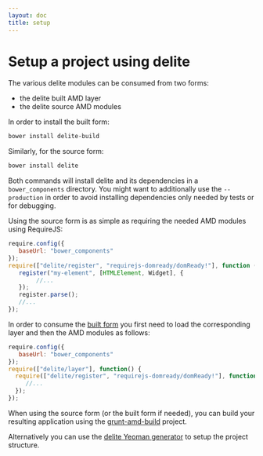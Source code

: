 ```yaml
---
layout: doc
title: setup
---
```


# Setup a project using delite

The various delite modules can be consumed from two forms:

* the delite built AMD layer
* the delite source AMD modules

In order to install the built form:

```sh
bower install delite-build
```

Similarly, for the source form:

```sh
bower install delite
```

Both commands will install delite and its dependencies in a `bower_components` directory. You might want to 
additionally use the `--production` in order to avoid installing dependencies only needed by tests or for debugging.

Using the source form is as simple as requiring the needed AMD modules using RequireJS:

```js
require.config({
   baseUrl: "bower_components"
});
require(["delite/register", "requirejs-domready/domReady!"], function (register) {
   register("my-element", [HTMLElement, Widget], {    
        //...
   });
   register.parse();
   //...
});
```
   
In order to consume the [built form](https://github.com/ibm-js/delite-build#how-to-use) you first need to load the 
corresponding layer and then the AMD modules as follows:
 
 ```js
 require.config({
    baseUrl: "bower_components"
 });
 require(["delite/layer"], function() {
   require(["delite/register", "requirejs-domready/domReady!"], function (register) {
      //...
   });
 });
 ```
 
When using the source form (or the built form if needed), you can build your resulting application using
the [grunt-amd-build](https://github.com/ibm-js/grunt-amd-build) project.

Alternatively you can use the [delite Yeoman generator](https://www.npmjs.org/package/generator-delite-element) to
setup the project structure.
